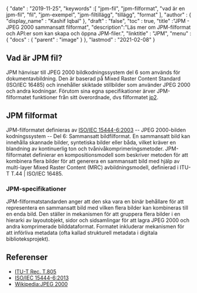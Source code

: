 {
  "date" : "2019-11-25",
  "keywords" :[ "jpm-fil", "jpm-filformat", "vad är en jpm-fil", "fil", "jpm-exempel", "jpm-filtillägg", "tillägg", "format" ],
  "author" : {
    "display_name" : "Kashif Iqbal"
},
  "draft" : "false",
  "toc" : true,
  "title" :"JPM - JPEG 2000 sammansatt filformat",
  "description":"Läs mer om JPM-filformat och API:er som kan skapa och öppna JPM-filer.",
  "linktitle" : "JPM",
  "menu" : {
    "docs" : {
      "parent" : "image"
}
},
  "lastmod" : "2021-02-08"
}

## Vad är JPM fil?

JPM hänvisar till JPEG 2000 bildkodningssystem del 6 som används för dokumentavbildning. Den är baserad på Mixed Raster Content Standard (ISO/IEC 16485) och innehåller skiktade stillbilder som använder JPEG 2000 och andra kodningar. Förutom sina egna specifikationer ärver JPM-filformatet funktioner från sitt överordnade, dvs filformatet [jp2](/sv/image/jp2/).

## JPM filformat

JPM-filformatet definieras av [ISO/IEC 15444-6:2003](http://www.iso.org/iso/home/store/catalogue_ics/catalogue_detail_ics.htm?csnumber=61124) -- JPEG 2000-bilden kodningssystem -- Del 6: Sammansatt bildfilformat. En sammansatt bild kan innehålla skannade bilder, syntetiska bilder eller båda, vilket kräver en blandning av kontinuerlig ton och tvånivåkomprimeringsmetoder. JPM-filformatet definierar en kompositionsmodell som beskriver metoden för att kombinera flera bilder för att generera en sammansatt bild med hjälp av multi-layer Mixed Raster Content (MRC) avbildningsmodell, definierad i ITU-T T.44 | ISO/IEC 16485.

### JPM-specifikationer
JPM-filformatstandarden anger att den ska vara en binär behållare för att representera en sammansatt bild med vilken flera bilder kan kombineras till en enda bild. Den ställer in mekanismen för att gruppera flera bilder i en hierarki av layoutobjekt, sidor och sidsamlingar för att lagra JPEG 2000 och andra komprimerade bilddataformat. Formatet inkluderar mekanismen för att införliva metadata (ofta kallad strukturell metadata i digitala biblioteksprojekt).

## Referenser

* [ITU-T Rec. T.805](http://www.itu.int/rec/T-REC-T.805/en)
* [ISO/IEC 15444-6:2013](http://www.iso.org/iso/home/store/catalogue_ics/catalogue_detail_ics.htm?csnumber=61124)
* [Wikipedia:JPEG 2000](https://en.wikipedia.org/wiki/JPEG_2000)

